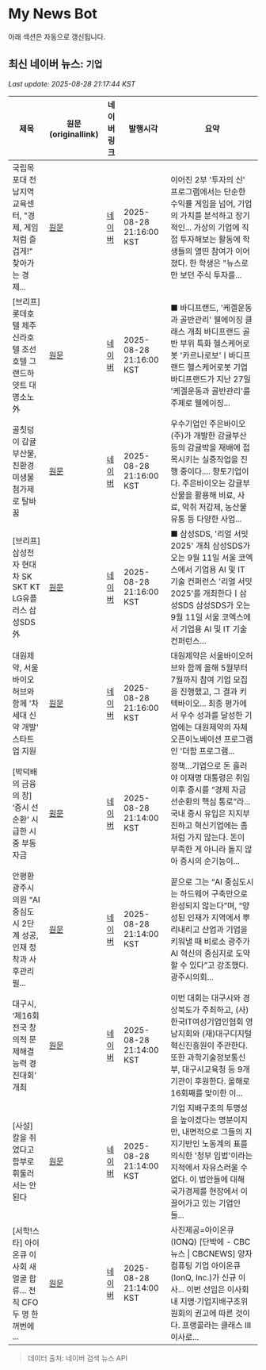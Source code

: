 # My News Bot

아래 섹션은 자동으로 갱신됩니다.

<!-- NEWS:START -->
## 최신 네이버 뉴스: `기업`
_Last update: 2025-08-28 21:17:44 KST_

| 제목 | 원문(originallink) | 네이버 링크 | 발행시각 | 요약 |
|---|---|---|---|---|
| 국립목포대 전남지역교육센터, "경제, 게임처럼 즐겁게!" 찾아가는 경제... | [원문](http://www.kyosu.net/news/articleView.html?idxno=142319) | [네이버](http://www.kyosu.net/news/articleView.html?idxno=142319) | 2025-08-28 21:16:00 KST | 이어진 2부 '투자의 신' 프로그램에서는 단순한 수익률 게임을 넘어, 기업의 가치를 분석하고 장기적인... 가상의 기업에 직접 투자해보는 활동에 학생들의 열띤 참여가 이어졌다. 한 학생은 "뉴스로만 보던 주식 투자를... |
| [브리프] 롯데호텔 제주신라호텔 조선호텔 그랜드하얏트 대명소노 外 | [원문](http://www.biztribune.co.kr/news/articleView.html?idxno=339225) | [네이버](http://www.biztribune.co.kr/news/articleView.html?idxno=339225) | 2025-08-28 21:16:00 KST | ■ 바디프랜드, '케겔운동과 골반관리' 웰에이징 클래스 개최 바디프랜드 골반 부위 특화 헬스케어로봇 '카르나로보'ㅣ바디프랜드 헬스케어로봇 기업 바디프랜드가 지난 27일 '케겔운동과 골반관리'를 주제로 웰에이징... |
| 골칫덩이 감귤부산물, 친환경 미생물 첨가제로 탈바꿈 | [원문](https://www.jemin.com/news/articleView.html?idxno=822336) | [네이버](https://www.jemin.com/news/articleView.html?idxno=822336) | 2025-08-28 21:16:00 KST | 우수기업인 주은바이오(주)가 개발한 감귤부산 등의 감귤박을 재배에 접목시키는 실증작업을 진행 중이다.... 향토기업이다. 주은바이오는 감귤부산물을 활용해 비료, 사료, 악취 저감제, 농산물 유통 등 다양한 사업... |
| [브리프] 삼성전자 현대차 SK SKT KT LG유플러스 삼성SDS 外 | [원문](http://www.biztribune.co.kr/news/articleView.html?idxno=339220) | [네이버](http://www.biztribune.co.kr/news/articleView.html?idxno=339220) | 2025-08-28 21:16:00 KST | ■ 삼성SDS, '리얼 서밋 2025' 개최 삼성SDS가 오는 9월 11일 서울 코엑스에서 기업용 AI 및 IT 기술 컨퍼런스 '리얼 서밋 2025'를 개최한다ㅣ삼성SDS 삼성SDS가 오는 9월 11일 서울 코엑스에서 기업용 AI 및 IT 기술 컨퍼런스... |
| 대원제약, 서울바이오허브와 함께 '차세대 신약 개발' 스타트업 지원 | [원문](http://www.biztribune.co.kr/news/articleView.html?idxno=339246) | [네이버](http://www.biztribune.co.kr/news/articleView.html?idxno=339246) | 2025-08-28 21:16:00 KST | 대원제약은 서울바이오허브와 함께 올해 5월부터 7월까지 참여 기업 모집을 진행했고, 그 결과 키텍바이오... 최종 평가에서 우수 성과를 달성한 기업에는 대원제약의 자체 오픈이노베이션 프로그램인 '더함 프로그램... |
| [박덕배의 금융의 창] ‘증시 선순환’ 시급한 시중 부동자금 | [원문](https://www.etoday.co.kr/news/view/2501238) | [네이버](https://www.etoday.co.kr/news/view/2501238) | 2025-08-28 21:14:00 KST | 정책…기업으로 돈 흘러야 이재명 대통령은 취임 이후 증시를 “경제 자금 선순환의 핵심 통로”라... 국내 증시 유입은 지지부진하고 혁신기업에는 좀처럼 가지 않는다. 돈이 부족한 게 아니라 돌지 않아 증시의 순기능이... |
| 안평환 광주시의원 “AI 중심도시 2단계 성공, 인재 정착과 사후관리 필... | [원문](https://www.geconomy.co.kr/news/article.html?no=305768) | [네이버](https://www.geconomy.co.kr/news/article.html?no=305768) | 2025-08-28 21:14:00 KST | 끝으로 그는 “AI 중심도시는 하드웨어 구축만으로 완성되지 않는다”며, “양성된 인재가 지역에서 뿌리내리고 산업과 기업을 키워낼 때 비로소 광주가 AI 혁신의 중심지로 도약할 수 있다”고 강조했다. 광주시의회... |
| 대구시, ‘제16회 전국 창의적 문제해결능력 경진대회’ 개최 | [원문](https://tk.newdaily.co.kr/site/data/html/2025/08/28/2025082800472.html) | [네이버](https://tk.newdaily.co.kr/site/data/html/2025/08/28/2025082800472.html) | 2025-08-28 21:14:00 KST | 이번 대회는 대구시와 경상북도가 주최하고, (사)한국IT여성기업인협회 영남지회와 (재)대구디지털혁신진흥원이 주관한다. 또한 과학기술정보통신부, 대구시교육청 등 9개 기관이 후원한다. 올해로 16회째를 맞이한 이... |
| [사설] 칼을 쥐었다고 함부로 휘둘러서는 안 된다 | [원문](https://www.idaegu.co.kr/news/articleView.html?idxno=521564) | [네이버](https://www.idaegu.co.kr/news/articleView.html?idxno=521564) | 2025-08-28 21:14:00 KST | 기업 지배구조의 투명성을 높이겠다는 명분이지만, 내면적으로 그들의 지지기반인 노동계의 표를 의식한 '청부 입법'이라는 지적에서 자유스러울 수 없다. 이 법안들에 대해 국가경제를 현장에서 이끌어가고 있는 기업인들... |
| [서학!스타] 아이온큐 이사회 새 얼굴 합류… 전직 CFO 두 명 한꺼번에 ... | [원문](https://www.cbci.co.kr/news/articleView.html?idxno=513555) | [네이버](https://www.cbci.co.kr/news/articleView.html?idxno=513555) | 2025-08-28 21:14:00 KST | 사진제공=아이온큐(IONQ) [단박에 - CBC뉴스 \| CBCNEWS]  양자컴퓨팅 기업 아이온큐(IonQ, Inc.)가 신규 이사... 이번 선임은 이사회 내 지명·기업지배구조위원회의 권고에 따른 것이다. 프랭콜라는 클래스 III 이사로... |

> 데이터 출처: 네이버 검색 뉴스 API
<!-- NEWS:END -->
